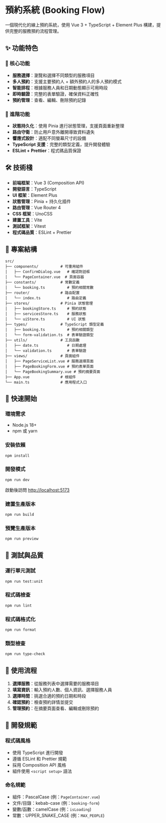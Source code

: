 # 預約系統 (Booking Flow)

一個現代化的線上預約系統，使用 Vue 3 + TypeScript + Element Plus 構建，提供完整的服務預約流程管理。

## ✨ 功能特色

### 🎯 核心功能
- **服務選擇**：瀏覽和選擇不同類型的服務項目
- **多人預約**：支援主要預約人 + 額外預約人的多人預約模式
- **智能排程**：根據服務人員和日期動態顯示可用時段
- **即時驗證**：完整的表單驗證，確保資料正確性
- **預約管理**：查看、編輯、刪除預約記錄

### 🔧 進階功能
- **狀態持久化**：使用 Pinia 進行狀態管理，支援頁面重新整理
- **路由守衛**：防止用戶意外離開導致資料遺失
- **響應式設計**：適配不同螢幕尺寸的設備
- **TypeScript 支援**：完整的類型定義，提升開發體驗
- **ESLint + Prettier**：程式碼品質保證

## 🛠 技術棧

- **前端框架**：Vue 3 (Composition API)
- **開發語言**：TypeScript
- **UI 框架**：Element Plus
- **狀態管理**：Pinia + 持久化插件
- **路由管理**：Vue Router 4
- **CSS 框架**：UnoCSS
- **建置工具**：Vite
- **測試框架**：Vitest
- **程式碼品質**：ESLint + Prettier

## 📁 專案結構

```
src/
├── components/          # 可重用組件
│   ├── ConfirmDialog.vue   # 確認對話框
│   └── PageContainer.vue  # 頁面容器
├── constants/           # 常數定義
│   └── booking.ts          # 預約相關常數
├── router/              # 路由配置
│   └── index.ts            # 路由定義
├── stores/              # Pinia 狀態管理
│   ├── bookingStore.ts     # 預約狀態
│   ├── servicesStore.ts    # 服務狀態
│   └── uiStore.ts          # UI 狀態
├── types/               # TypeScript 類型定義
│   ├── booking.ts          # 預約相關類型
│   └── form-validation.ts  # 表單驗證類型
├── utils/               # 工具函數
│   ├── date.ts             # 日期處理
│   └── validation.ts       # 表單驗證
├── views/               # 頁面組件
│   ├── PageServiceList.vue # 服務選擇頁面
│   ├── PageBookingForm.vue # 預約表單頁面
│   └── PageBookingSummary.vue # 預約摘要頁面
├── App.vue              # 根組件
└── main.ts              # 應用程式入口
```

## 🚀 快速開始

### 環境需求

- Node.js 18+
- npm 或 yarn

### 安裝依賴

```bash
npm install
```

### 開發模式

```bash
npm run dev
```

啟動後訪問 [http://localhost:5173](http://localhost:5173)

### 建置生產版本

```bash
npm run build
```

### 預覽生產版本

```bash
npm run preview
```

## 🧪 測試與品質

### 運行單元測試

```bash
npm run test:unit
```

### 程式碼檢查

```bash
npm run lint
```

### 程式碼格式化

```bash
npm run format
```

### 類型檢查

```bash
npm run type-check
```

## 📱 使用流程

1. **選擇服務**：從服務列表中選擇需要的服務項目
2. **填寫資訊**：輸入預約人數、個人資訊、選擇服務人員
3. **選擇時間**：挑選合適的預約日期和時段
4. **確認預約**：檢查預約詳情並提交
5. **管理預約**：在摘要頁面查看、編輯或刪除預約

## 🎨 開發規範

### 程式碼風格
- 使用 TypeScript 進行開發
- 遵循 ESLint 和 Prettier 規範
- 採用 Composition API 風格
- 組件使用 `<script setup>` 語法

### 命名規範
- 組件：PascalCase (例：`PageContainer.vue`)
- 文件/目錄：kebab-case (例：`booking-form`)
- 變數/函數：camelCase (例：`isLoading`)
- 常數：UPPER_SNAKE_CASE (例：`MAX_PEOPLE`)
